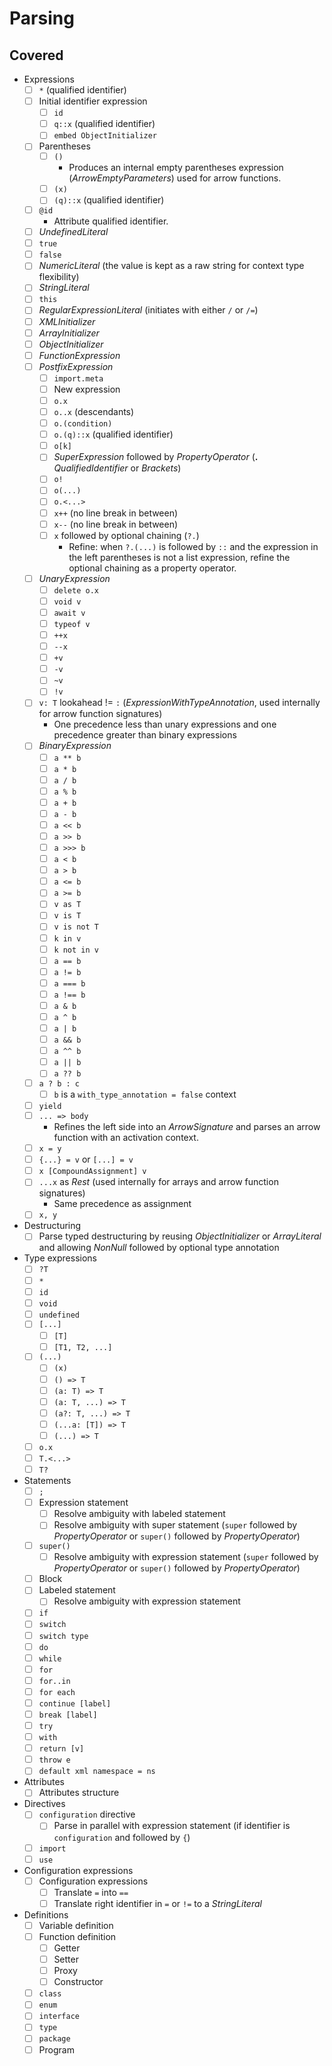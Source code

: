 # Parsing

## Covered

* Expressions
  * [ ] `*` (qualified identifier)
  * [ ] Initial identifier expression
    * [ ] `id`
    * [ ] `q::x` (qualified identifier)
    * [ ] `embed ObjectInitializer`
  * [ ] Parentheses
    * [ ] `()`
      * Produces an internal empty parentheses expression (*ArrowEmptyParameters*) used for arrow functions.
    * [ ] `(x)`
    * [ ] `(q)::x` (qualified identifier)
  * [ ] `@id`
    * Attribute qualified identifier.
  * [ ] *UndefinedLiteral*
  * [ ] `true`
  * [ ] `false`
  * [ ] *NumericLiteral* (the value is kept as a raw string for context type flexibility)
  * [ ] *StringLiteral*
  * [ ] `this`
  * [ ] *RegularExpressionLiteral* (initiates with either `/` or `/=`)
  * [ ] *XMLInitializer*
  * [ ] *ArrayInitializer*
  * [ ] *ObjectInitializer*
  * [ ] *FunctionExpression*
  * [ ] *PostfixExpression*
    * [ ] `import.meta`
    * [ ] New expression
    * [ ] `o.x`
    * [ ] `o..x` (descendants)
    * [ ] `o.(condition)`
    * [ ] `o.(q)::x` (qualified identifier)
    * [ ] `o[k]`
    * [ ] *SuperExpression* followed by *PropertyOperator* (**.** *QualifiedIdentifier* or *Brackets*)
    * [ ] `o!`
    * [ ] `o(...)`
    * [ ] `o.<...>`
    * [ ] `x++` (no line break in between)
    * [ ] `x--` (no line break in between)
    * [ ] `x` followed by optional chaining (`?.`)
      * Refine: when `?.(...)` is followed by `::` and the expression in the left parentheses is not a list expression, refine the optional chaining as a property operator.
  * [ ] *UnaryExpression*
    * [ ] `delete o.x`
    * [ ] `void v`
    * [ ] `await v`
    * [ ] `typeof v`
    * [ ] `++x`
    * [ ] `--x`
    * [ ] `+v`
    * [ ] `-v`
    * [ ] `~v`
    * [ ] `!v`
  * [ ] `v: T` lookahead != `:` (*ExpressionWithTypeAnnotation*, used internally for arrow function signatures)
    * One precedence less than unary expressions and one precedence greater than binary expressions
  * [ ] *BinaryExpression*
    * [ ] `a ** b`
    * [ ] `a * b`
    * [ ] `a / b`
    * [ ] `a % b`
    * [ ] `a + b`
    * [ ] `a - b`
    * [ ] `a << b`
    * [ ] `a >> b`
    * [ ] `a >>> b`
    * [ ] `a < b`
    * [ ] `a > b`
    * [ ] `a <= b`
    * [ ] `a >= b`
    * [ ] `v as T`
    * [ ] `v is T`
    * [ ] `v is not T`
    * [ ] `k in v`
    * [ ] `k not in v`
    * [ ] `a == b`
    * [ ] `a != b`
    * [ ] `a === b`
    * [ ] `a !== b`
    * [ ] `a & b`
    * [ ] `a ^ b`
    * [ ] `a | b`
    * [ ] `a && b`
    * [ ] `a ^^ b`
    * [ ] `a || b`
    * [ ] `a ?? b`
  * [ ] `a ? b : c`
    * [ ] `b` is a `with_type_annotation = false` context
  * [ ] `yield`
  * [ ] `... => body`
    * Refines the left side into an *ArrowSignature* and parses an arrow function with an activation context.
  * [ ] `x = y`
  * [ ] `{...} = v` or `[...] = v`
  * [ ] `x [CompoundAssignment] v`
  * [ ] `...x` as *Rest* (used internally for arrays and arrow function signatures)
    * Same precedence as assignment
  * [ ] `x, y`
* Destructuring
  * [ ] Parse typed destructuring by reusing *ObjectInitializer* or *ArrayLiteral* and allowing *NonNull* followed by optional type annotation
* Type expressions
  * [ ] `?T`
  * [ ] `*`
  * [ ] `id`
  * [ ] `void`
  * [ ] `undefined`
  * [ ] `[...]`
    * [ ] `[T]`
    * [ ] `[T1, T2, ...]`
  * [ ] `(...)`
    * [ ] `(x)`
    * [ ] `() => T`
    * [ ] `(a: T) => T`
    * [ ] `(a: T, ...) => T`
    * [ ] `(a?: T, ...) => T`
    * [ ] `(...a: [T]) => T`
    * [ ] `(...) => T`
  * [ ] `o.x`
  * [ ] `T.<...>`
  * [ ] `T?`
* Statements
  * [ ] `;`
  * [ ] Expression statement
    * [ ] Resolve ambiguity with labeled statement
    * [ ] Resolve ambiguity with super statement (`super` followed by *PropertyOperator* or `super()` followed by *PropertyOperator*)
  * [ ] `super()`
    * [ ] Resolve ambiguity with expression statement (`super` followed by *PropertyOperator* or `super()` followed by *PropertyOperator*)
  * [ ] Block
  * [ ] Labeled statement
    * [ ] Resolve ambiguity with expression statement
  * [ ] `if`
  * [ ] `switch`
  * [ ] `switch type`
  * [ ] `do`
  * [ ] `while`
  * [ ] `for`
  * [ ] `for..in`
  * [ ] `for each`
  * [ ] `continue [label]`
  * [ ] `break [label]`
  * [ ] `try`
  * [ ] `with`
  * [ ] `return [v]`
  * [ ] `throw e`
  * [ ] `default xml namespace = ns`
* Attributes
  * [ ] Attributes structure
* Directives
  * [ ] `configuration` directive
    * [ ] Parse in parallel with expression statement (if identifier is `configuration` and followed by `{`)
  * [ ] `import`
  * [ ] `use`
* Configuration expressions
  * [ ] Configuration expressions
    * [ ] Translate `=` into `==`
    * [ ] Translate right identifier in `=` or `!=` to a *StringLiteral*
* Definitions
  * [ ] Variable definition
  * [ ] Function definition
    * [ ] Getter
    * [ ] Setter
    * [ ] Proxy
    * [ ] Constructor
  * [ ] `class`
  * [ ] `enum`
  * [ ] `interface`
  * [ ] `type`
  * [ ] `package`
  * [ ] Program